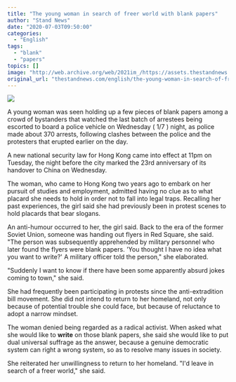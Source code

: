 ```yaml
---
title: "The young woman in search of freer world with blank papers"
author: "Stand News"
date: "2020-07-03T09:50:00"
categories:
  - "English"
tags:
  - "blank"
  - "papers"
topics: []
image: "http://web.archive.org/web/2021im_/https://assets.thestandnews.com/media/photos/106099123_ycAC520copy_cLYuS.png"
original_url: "thestandnews.com/english/the-young-woman-in-search-of-freer-world-with-blank-papers"
---
```

![](http://web.archive.org/web/2021im_/https://assets.thestandnews.com/media/photos/106099123_ycAC520copy_cLYuS.png)

A young woman was seen holding up a few pieces of blank papers among a crowd of bystanders that watched the last batch of arrestees being escorted to board a police vehicle on Wednesday ( 1/7 ) night, as police made about 370 arrests, following clashes between the police and the protesters that erupted earlier on the day.

A new national security law for Hong Kong came into effect at 11pm on Tuesday, the night before the city marked the 23rd anniversary of its handover to China on Wednesday.

The woman, who came to Hong Kong two years ago to embark on her pursuit of studies and employment, admitted having no clue as to what placard she needs to hold in order not to fall into legal traps. Recalling her past experiences, the girl said she had previously been in protest scenes to hold placards that bear slogans.

An anti-humour occurred to her, the girl said. Back to the era of the former Soviet Union, someone was handing out flyers in Red Square, she said. "The person was subsequently apprehended by military personnel who later found the flyers were blank papers. 'You thought I have no idea what you want to write?' A military officer told the person," she elaborated.

"Suddenly I want to know if there have been some apparently absurd jokes coming to town," she said.

She had frequently been participating in protests since the anti-extradition bill movement. She did not intend to return to her homeland, not only because of potential trouble she could face, but because of reluctance to adopt a narrow mindset.

The woman denied being regarded as a radical activist. When asked what she would like to **write** on those blank papers, she said she would like to put dual universal suffrage as the answer, because a genuine democratic system can right a wrong system, so as to resolve many issues in society.

She reiterated her unwillingness to return to her homeland. "I'd leave in search of a freer world," she said.